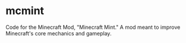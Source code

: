 # mcmint
Code for the Minecraft Mod, "Minecraft Mint." A mod meant to improve Minecraft's core mechanics and gameplay.
